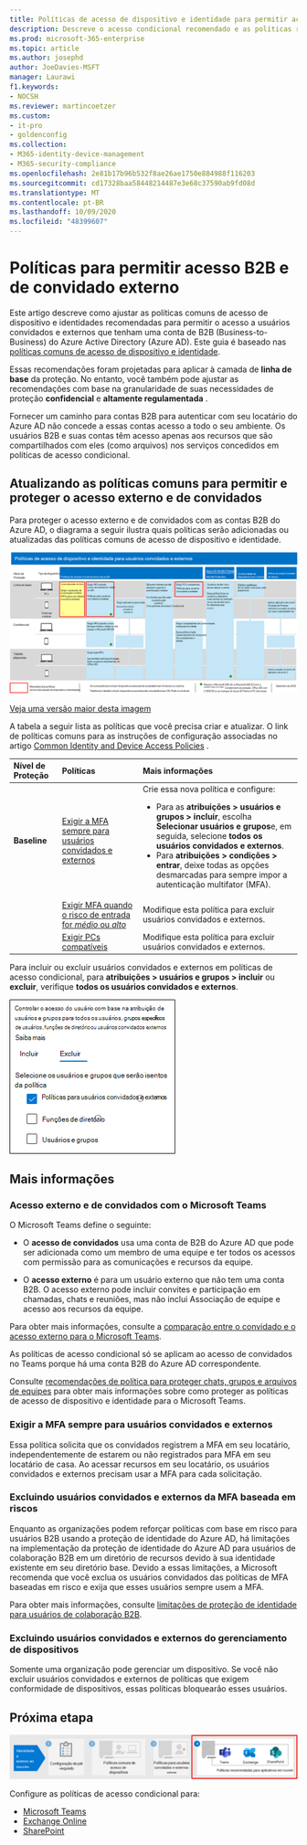 ```yaml
---
title: Políticas de acesso de dispositivo e identidade para permitir acesso B2B e de convidado externo-Microsoft 365 for Enterprise | Microsoft docs
description: Descreve o acesso condicional recomendado e as políticas relacionadas para proteger o acesso de usuários externos e convidados.
ms.prod: microsoft-365-enterprise
ms.topic: article
ms.author: josephd
author: JoeDavies-MSFT
manager: Laurawi
f1.keywords:
- NOCSH
ms.reviewer: martincoetzer
ms.custom:
- it-pro
- goldenconfig
ms.collection:
- M365-identity-device-management
- M365-security-compliance
ms.openlocfilehash: 2e81b17b96b532f8ae26ae1750e884988f116203
ms.sourcegitcommit: cd17328baa58448214487e3e68c37590ab9fd08d
ms.translationtype: MT
ms.contentlocale: pt-BR
ms.lasthandoff: 10/09/2020
ms.locfileid: "48399607"
---
```

# <a name="policies-for-allowing-guest-and-external-b2b-access"></a>Políticas para permitir acesso B2B e de convidado externo

Este artigo descreve como ajustar as políticas comuns de acesso de dispositivo e identidades recomendadas para permitir o acesso a usuários convidados e externos que tenham uma conta de B2B (Business-to-Business) do Azure Active Directory (Azure AD). Este guia é baseado nas [políticas comuns de acesso de dispositivo e identidade](identity-access-policies.md).

Essas recomendações foram projetadas para aplicar à camada de **linha de base** da proteção. No entanto, você também pode ajustar as recomendações com base na granularidade de suas necessidades de proteção **confidencial** e **altamente regulamentada** . 

Fornecer um caminho para contas B2B para autenticar com seu locatário do Azure AD não concede a essas contas acesso a todo o seu ambiente. Os usuários B2B e suas contas têm acesso apenas aos recursos que são compartilhados com eles (como arquivos) nos serviços concedidos em políticas de acesso condicional.

## <a name="updating-the-common-policies-to-allow-and-protect-guest-and-external-access"></a>Atualizando as políticas comuns para permitir e proteger o acesso externo e de convidados 

Para proteger o acesso externo e de convidados com as contas B2B do Azure AD, o diagrama a seguir ilustra quais políticas serão adicionadas ou atualizadas das políticas comuns de acesso de dispositivo e identidade. 

[![Resumo das atualizações de política para proteger o acesso de convidados](../../media/microsoft-365-policies-configurations/identity-access-ruleset-guest.png)](https://github.com/MicrosoftDocs/microsoft-365-docs/raw/public/microsoft-365/media/microsoft-365-policies-configurations/identity-access-ruleset-guest.png)

[Veja uma versão maior desta imagem](https://github.com/MicrosoftDocs/microsoft-365-docs/raw/public/microsoft-365/media/microsoft-365-policies-configurations/identity-access-ruleset-guest.png)

A tabela a seguir lista as políticas que você precisa criar e atualizar. O link de políticas comuns para as instruções de configuração associadas no artigo [Common Identity and Device Access Policies](identity-access-policies.md) .

|Nível de Proteção|Políticas|Mais informações|
|:---------------|:-------|:----------------|
|**Baseline**|[Exigir a MFA sempre para usuários convidados e externos](identity-access-policies.md#require-mfa-based-on-sign-in-risk)|Crie essa nova política e configure: <ul><li> Para as **atribuições > usuários e grupos > incluir**, escolha **Selecionar usuários e grupos**e, em seguida, selecione **todos os usuários convidados e externos**. </li><li> Para **atribuições > condições > entrar**, deixe todas as opções desmarcadas para sempre impor a autenticação multifator (MFA).</li>|
|        |[Exigir MFA quando o risco de entrada for *médio* ou *alto*](identity-access-policies.md#require-mfa-based-on-sign-in-risk)|Modifique esta política para excluir usuários convidados e externos.|
|        |[Exigir PCs compatíveis](identity-access-policies.md#require-compliant-pcs-but-not-compliant-phones-and-tablets)|Modifique esta política para excluir usuários convidados e externos.|

Para incluir ou excluir usuários convidados e externos em políticas de acesso condicional, para **atribuições > usuários e grupos > incluir** ou **excluir**, verifique **todos os usuários convidados e externos**.

![captura de tela de controles para exclusão de usuários convidados e externos](../../media/microsoft-365-policies-configurations/identity-access-exclude-guests-ui.png)

## <a name="more-information"></a>Mais informações

### <a name="guest-and-external-access-with-microsoft-teams"></a>Acesso externo e de convidados com o Microsoft Teams

O Microsoft Teams define o seguinte:

- O **acesso de convidados** usa uma conta de B2B do Azure AD que pode ser adicionada como um membro de uma equipe e ter todos os acessos com permissão para as comunicações e recursos da equipe.

- O **acesso externo** é para um usuário externo que não tem uma conta B2B. O acesso externo pode incluir convites e participação em chamadas, chats e reuniões, mas não inclui Associação de equipe e acesso aos recursos da equipe.

Para obter mais informações, consulte a [comparação entre o convidado e o acesso externo para o Microsoft Teams](https://docs.microsoft.com/microsoftteams/communicate-with-users-from-other-organizations#compare-external-and-guest-access).

As políticas de acesso condicional só se aplicam ao acesso de convidados no Teams porque há uma conta B2B do Azure AD correspondente.

Consulte [recomendações de política para proteger chats, grupos e arquivos de equipes](teams-access-policies.md) para obter mais informações sobre como proteger as políticas de acesso de dispositivo e identidade para o Microsoft Teams.

### <a name="require-mfa-always-for-guest-and-external-users"></a>Exigir a MFA sempre para usuários convidados e externos
Essa política solicita que os convidados registrem a MFA em seu locatário, independentemente de estarem ou não registrados para MFA em seu locatário de casa. Ao acessar recursos em seu locatário, os usuários convidados e externos precisam usar a MFA para cada solicitação. 

### <a name="excluding-guest-and-external-users-from-risk-based-mfa"></a>Excluindo usuários convidados e externos da MFA baseada em riscos
Enquanto as organizações podem reforçar políticas com base em risco para usuários B2B usando a proteção de identidade do Azure AD, há limitações na implementação da proteção de identidade do Azure AD para usuários de colaboração B2B em um diretório de recursos devido à sua identidade existente em seu diretório base. Devido a essas limitações, a Microsoft recomenda que você exclua os usuários convidados das políticas de MFA baseadas em risco e exija que esses usuários sempre usem a MFA. 

Para obter mais informações, consulte [limitações de proteção de identidade para usuários de colaboração B2B](https://docs.microsoft.com/azure/active-directory/identity-protection/concept-identity-protection-b2b#limitations-of-identity-protection-for-b2b-collaboration-users). 

### <a name="excluding-guest-and-external-users-from-device-management"></a>Excluindo usuários convidados e externos do gerenciamento de dispositivos 
Somente uma organização pode gerenciar um dispositivo. Se você não excluir usuários convidados e externos de políticas que exigem conformidade de dispositivos, essas políticas bloquearão esses usuários. 

## <a name="next-step"></a>Próxima etapa

![Etapa 4: políticas para aplicativos em nuvem da Microsoft 365](../../media/microsoft-365-policies-configurations/identity-device-access-steps-next-step-4.png)

Configure as políticas de acesso condicional para:

- [Microsoft Teams](teams-access-policies.md)
- [Exchange Online](secure-email-recommended-policies.md)
- [SharePoint](sharepoint-file-access-policies.md)

